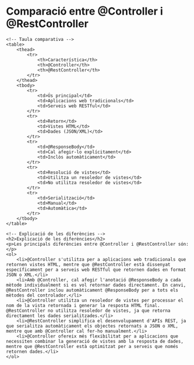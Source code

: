 <!DOCTYPE html>
<html lang="ca">
<head>
    <meta charset="UTF-8">
    <meta name="viewport" content="width=device-width, initial-scale=1.0">
    <title>Comparació entre @Controller i @RestController</title>
    <style>
        table {
            border-collapse: collapse;
            width: 100%;
            max-width: 800px;
            margin: 20px auto;
        }
        th, td {
            border: 1px solid #ddd;
            padding: 8px;
            text-align: left;
        }
        th {
            background-color: #f2f2f2;
            font-weight: bold;
        }
        tr:nth-child(even) {
            background-color: #f9f9f9;
        }
    </style>
</head>
<body>
    <h1>Comparació entre @Controller i @RestController</h1>

    <!-- Taula comparativa -->
    <table>
        <thead>
            <tr>
                <th>Característica</th>
                <th>@Controller</th>
                <th>@RestController</th>
            </tr>
        </thead>
        <tbody>
            <tr>
                <td>Ús principal</td>
                <td>Aplicacions web tradicionals</td>
                <td>Serveis web RESTful</td>
            </tr>
            <tr>
                <td>Retorn</td>
                <td>Vistes HTML</td>
                <td>Dades (JSON/XML)</td>
            </tr>
            <tr>
                <td>@ResponseBody</td>
                <td>Cal afegir-lo explícitament</td>
                <td>Inclòs automàticament</td>
            </tr>
            <tr>
                <td>Resolució de vistes</td>
                <td>Utilitza un resoledor de vistes</td>
                <td>No utilitza resoledor de vistes</td>
            </tr>
            <tr>
                <td>Serialització</td>
                <td>Manual</td>
                <td>Automàtica</td>
            </tr>
        </tbody>
    </table>

    <!-- Explicació de les diferències -->
    <h2>Explicació de les diferències</h2>
    <p>Les principals diferències entre @Controller i @RestController són:</p>
    <ol>
        <li>@Controller s'utilitza per a aplicacions web tradicionals que retornen vistes HTML, mentre que @RestController està dissenyat específicament per a serveis web RESTful que retornen dades en format JSON o XML.</li>
        <li>Amb @Controller, cal afegir l'anotació @ResponseBody a cada mètode individualment si es vol retornar dades directament. En canvi, @RestController inclou automàticament @ResponseBody per a tots els mètodes del controlador.</li>
        <li>@Controller utilitza un resoledor de vistes per processar el nom de la vista retornada i generar la resposta HTML final. @RestController no utilitza resoledor de vistes, ja que retorna directament les dades serialitzades.</li>
        <li>@RestController simplifica el desenvolupament d'APIs REST, ja que serialitza automàticament els objectes retornats a JSON o XML, mentre que amb @Controller cal fer-ho manualment.</li>
        <li>@Controller ofereix més flexibilitat per a aplicacions que necessiten combinar la generació de vistes amb la resposta de dades, mentre que @RestController està optimitzat per a serveis que només retornen dades.</li>
    </ol>
</body>
</html>
